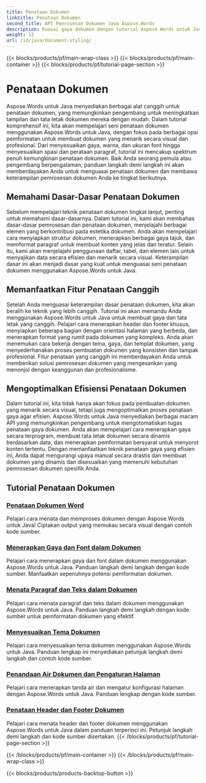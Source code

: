 ```yaml
---
title: Penataan Dokumen
linktitle: Penataan Dokumen
second_title: API Pemrosesan Dokumen Java Aspose.Words
description: Kuasai gaya dokumen dengan tutorial Aspose.Words untuk Java. Pelajari teknik pemformatan tingkat lanjut untuk dokumen yang menarik secara visual dan efisien.
weight: 12
url: /id/java/document-styling/
---
```


{{< blocks/products/pf/main-wrap-class >}}
{{< blocks/products/pf/main-container >}}
{{< blocks/products/pf/tutorial-page-section >}}

# Penataan Dokumen


Aspose.Words untuk Java menyediakan berbagai alat canggih untuk penataan dokumen, yang memungkinkan pengembang untuk meningkatkan tampilan dan tata letak dokumen mereka dengan mudah. Dalam tutorial komprehensif ini, kita akan mempelajari seni penataan dokumen menggunakan Aspose.Words untuk Java, dengan fokus pada berbagai opsi pemformatan untuk membuat dokumen yang menarik secara visual dan profesional. Dari menyesuaikan gaya, warna, dan ukuran font hingga menyesuaikan spasi dan perataan paragraf, tutorial ini mencakup spektrum penuh kemungkinan penataan dokumen. Baik Anda seorang pemula atau pengembang berpengalaman, panduan langkah demi langkah ini akan memberdayakan Anda untuk menguasai penataan dokumen dan membawa keterampilan pemrosesan dokumen Anda ke tingkat berikutnya.

## Memahami Dasar-Dasar Penataan Dokumen

Sebelum mempelajari teknik penataan dokumen tingkat lanjut, penting untuk memahami dasar-dasarnya. Dalam tutorial ini, kami akan membahas dasar-dasar pemrosesan dan penataan dokumen, menjelajahi berbagai elemen yang berkontribusi pada estetika dokumen. Anda akan mempelajari cara menyiapkan struktur dokumen, menerapkan berbagai gaya tajuk, dan memformat paragraf untuk membuat konten yang jelas dan teratur. Selain itu, kami akan menjelajahi penggunaan daftar, tabel, dan elemen lain untuk menyajikan data secara efisien dan menarik secara visual. Keterampilan dasar ini akan menjadi dasar yang kuat untuk menguasai seni penataan dokumen menggunakan Aspose.Words untuk Java.

## Memanfaatkan Fitur Penataan Canggih

Setelah Anda menguasai keterampilan dasar penataan dokumen, kita akan beralih ke teknik yang lebih canggih. Tutorial ini akan memandu Anda menggunakan Aspose.Words untuk Java untuk membuat gaya dan tata letak yang canggih. Pelajari cara menerapkan header dan footer khusus, menyiapkan beberapa bagian dengan orientasi halaman yang berbeda, dan menerapkan format yang rumit pada dokumen yang kompleks. Anda akan menemukan cara bekerja dengan tema, gaya, dan templat dokumen, yang menyederhanakan proses pembuatan dokumen yang konsisten dan tampak profesional. Fitur penataan yang canggih ini memberdayakan Anda untuk memberikan solusi pemrosesan dokumen yang mengesankan yang menonjol dengan keanggunan dan profesionalisme.

## Mengoptimalkan Efisiensi Penataan Dokumen

Dalam tutorial ini, kita tidak hanya akan fokus pada pembuatan dokumen yang menarik secara visual, tetapi juga mengoptimalkan proses penataan gaya agar efisien. Aspose.Words untuk Java menyediakan berbagai macam API yang memungkinkan pengembang untuk mengotomatiskan tugas penataan gaya dokumen. Anda akan mempelajari cara menerapkan gaya secara terprogram, membuat tata letak dokumen secara dinamis berdasarkan data, dan menerapkan pemformatan bersyarat untuk menyorot konten tertentu. Dengan memanfaatkan teknik penataan gaya yang efisien ini, Anda dapat mengurangi upaya manual secara drastis dan membuat dokumen yang dinamis dan disesuaikan yang memenuhi kebutuhan pemrosesan dokumen spesifik Anda.

## Tutorial Penataan Dokumen
### [Penataan Dokumen Word](./word-document-styling/)
Pelajari cara menata dan memproses dokumen dengan Aspose.Words untuk Java! Ciptakan output yang memukau secara visual dengan contoh kode sumber. 
### [Menerapkan Gaya dan Font dalam Dokumen](./applying-styles-fonts/)
Pelajari cara menerapkan gaya dan font dalam dokumen menggunakan Aspose.Words untuk Java. Panduan langkah demi langkah dengan kode sumber. Manfaatkan sepenuhnya potensi pemformatan dokumen.
### [Menata Paragraf dan Teks dalam Dokumen](./styling-paragraphs-text/)
Pelajari cara menata paragraf dan teks dalam dokumen menggunakan Aspose.Words untuk Java. Panduan langkah demi langkah dengan kode sumber untuk pemformatan dokumen yang efektif.
### [Menyesuaikan Tema Dokumen](./customizing-document-themes/)
Pelajari cara menyesuaikan tema dokumen menggunakan Aspose.Words untuk Java. Panduan lengkap ini menyediakan petunjuk langkah demi langkah dan contoh kode sumber.
### [Penandaan Air Dokumen dan Pengaturan Halaman](./document-watermarking-page-setup/)
Pelajari cara menerapkan tanda air dan mengatur konfigurasi halaman dengan Aspose.Words untuk Java. Panduan lengkap dengan kode sumber.
### [Penataan Header dan Footer Dokumen](./document-header-footer-styling/)
Pelajari cara menata header dan footer dokumen menggunakan Aspose.Words untuk Java dalam panduan terperinci ini. Petunjuk langkah demi langkah dan kode sumber disertakan.
{{< /blocks/products/pf/tutorial-page-section >}}

{{< /blocks/products/pf/main-container >}}
{{< /blocks/products/pf/main-wrap-class >}}

{{< blocks/products/products-backtop-button >}}
